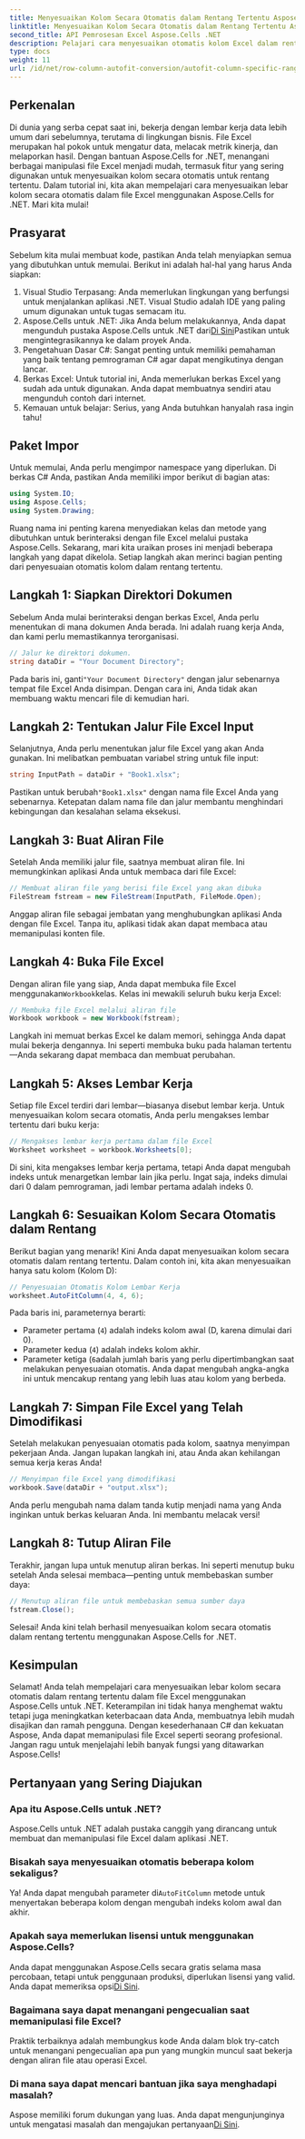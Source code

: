 ```yaml
---
title: Menyesuaikan Kolom Secara Otomatis dalam Rentang Tertentu Aspose.Cells .NET
linktitle: Menyesuaikan Kolom Secara Otomatis dalam Rentang Tertentu Aspose.Cells .NET
second_title: API Pemrosesan Excel Aspose.Cells .NET
description: Pelajari cara menyesuaikan otomatis kolom Excel dalam rentang tertentu menggunakan Aspose.Cells untuk .NET dengan tutorial langkah demi langkah terperinci ini.
type: docs
weight: 11
url: /id/net/row-column-autofit-conversion/autofit-column-specific-range/
---
```

## Perkenalan
Di dunia yang serba cepat saat ini, bekerja dengan lembar kerja data lebih umum dari sebelumnya, terutama di lingkungan bisnis. File Excel merupakan hal pokok untuk mengatur data, melacak metrik kinerja, dan melaporkan hasil. Dengan bantuan Aspose.Cells for .NET, menangani berbagai manipulasi file Excel menjadi mudah, termasuk fitur yang sering digunakan untuk menyesuaikan kolom secara otomatis untuk rentang tertentu. Dalam tutorial ini, kita akan mempelajari cara menyesuaikan lebar kolom secara otomatis dalam file Excel menggunakan Aspose.Cells for .NET. Mari kita mulai!
## Prasyarat
Sebelum kita mulai membuat kode, pastikan Anda telah menyiapkan semua yang dibutuhkan untuk memulai. Berikut ini adalah hal-hal yang harus Anda siapkan:
1. Visual Studio Terpasang: Anda memerlukan lingkungan yang berfungsi untuk menjalankan aplikasi .NET. Visual Studio adalah IDE yang paling umum digunakan untuk tugas semacam itu.
2.  Aspose.Cells untuk .NET: Jika Anda belum melakukannya, Anda dapat mengunduh pustaka Aspose.Cells untuk .NET dari[Di Sini](https://releases.aspose.com/cells/net/)Pastikan untuk mengintegrasikannya ke dalam proyek Anda.
3. Pengetahuan Dasar C#: Sangat penting untuk memiliki pemahaman yang baik tentang pemrograman C# agar dapat mengikutinya dengan lancar.
4. Berkas Excel: Untuk tutorial ini, Anda memerlukan berkas Excel yang sudah ada untuk digunakan. Anda dapat membuatnya sendiri atau mengunduh contoh dari internet.
5. Kemauan untuk belajar: Serius, yang Anda butuhkan hanyalah rasa ingin tahu!
## Paket Impor
Untuk memulai, Anda perlu mengimpor namespace yang diperlukan. Di berkas C# Anda, pastikan Anda memiliki impor berikut di bagian atas:
```csharp
using System.IO;
using Aspose.Cells;
using System.Drawing;
```
Ruang nama ini penting karena menyediakan kelas dan metode yang dibutuhkan untuk berinteraksi dengan file Excel melalui pustaka Aspose.Cells.
Sekarang, mari kita uraikan proses ini menjadi beberapa langkah yang dapat dikelola. Setiap langkah akan merinci bagian penting dari penyesuaian otomatis kolom dalam rentang tertentu.
## Langkah 1: Siapkan Direktori Dokumen
Sebelum Anda mulai berinteraksi dengan berkas Excel, Anda perlu menentukan di mana dokumen Anda berada. Ini adalah ruang kerja Anda, dan kami perlu memastikannya terorganisasi.
```csharp
// Jalur ke direktori dokumen.
string dataDir = "Your Document Directory";
```
 Pada baris ini, ganti`"Your Document Directory"` dengan jalur sebenarnya tempat file Excel Anda disimpan. Dengan cara ini, Anda tidak akan membuang waktu mencari file di kemudian hari.
## Langkah 2: Tentukan Jalur File Excel Input
Selanjutnya, Anda perlu menentukan jalur file Excel yang akan Anda gunakan. Ini melibatkan pembuatan variabel string untuk file input:
```csharp
string InputPath = dataDir + "Book1.xlsx";
```
 Pastikan untuk berubah`"Book1.xlsx"` dengan nama file Excel Anda yang sebenarnya. Ketepatan dalam nama file dan jalur membantu menghindari kebingungan dan kesalahan selama eksekusi.
## Langkah 3: Buat Aliran File
Setelah Anda memiliki jalur file, saatnya membuat aliran file. Ini memungkinkan aplikasi Anda untuk membaca dari file Excel:
```csharp
// Membuat aliran file yang berisi file Excel yang akan dibuka
FileStream fstream = new FileStream(InputPath, FileMode.Open);
```
Anggap aliran file sebagai jembatan yang menghubungkan aplikasi Anda dengan file Excel. Tanpa itu, aplikasi tidak akan dapat membaca atau memanipulasi konten file.
## Langkah 4: Buka File Excel
 Dengan aliran file yang siap, Anda dapat membuka file Excel menggunakan`Workbook`kelas. Kelas ini mewakili seluruh buku kerja Excel:
```csharp
// Membuka file Excel melalui aliran file
Workbook workbook = new Workbook(fstream);
```
Langkah ini memuat berkas Excel ke dalam memori, sehingga Anda dapat mulai bekerja dengannya. Ini seperti membuka buku pada halaman tertentu—Anda sekarang dapat membaca dan membuat perubahan.
## Langkah 5: Akses Lembar Kerja 
Setiap file Excel terdiri dari lembar—biasanya disebut lembar kerja. Untuk menyesuaikan kolom secara otomatis, Anda perlu mengakses lembar tertentu dari buku kerja:
```csharp
// Mengakses lembar kerja pertama dalam file Excel
Worksheet worksheet = workbook.Worksheets[0];
```
Di sini, kita mengakses lembar kerja pertama, tetapi Anda dapat mengubah indeks untuk menargetkan lembar lain jika perlu. Ingat saja, indeks dimulai dari 0 dalam pemrograman, jadi lembar pertama adalah indeks 0.
## Langkah 6: Sesuaikan Kolom Secara Otomatis dalam Rentang
Berikut bagian yang menarik! Kini Anda dapat menyesuaikan kolom secara otomatis dalam rentang tertentu. Dalam contoh ini, kita akan menyesuaikan hanya satu kolom (Kolom D):
```csharp
// Penyesuaian Otomatis Kolom Lembar Kerja
worksheet.AutoFitColumn(4, 4, 6);
```
Pada baris ini, parameternya berarti:
- Parameter pertama (`4`) adalah indeks kolom awal (D, karena dimulai dari 0).
- Parameter kedua (`4`) adalah indeks kolom akhir.
- Parameter ketiga (`6`adalah jumlah baris yang perlu dipertimbangkan saat melakukan penyesuaian otomatis.
Anda dapat mengubah angka-angka ini untuk mencakup rentang yang lebih luas atau kolom yang berbeda.
## Langkah 7: Simpan File Excel yang Telah Dimodifikasi
Setelah melakukan penyesuaian otomatis pada kolom, saatnya menyimpan pekerjaan Anda. Jangan lupakan langkah ini, atau Anda akan kehilangan semua kerja keras Anda!
```csharp
// Menyimpan file Excel yang dimodifikasi
workbook.Save(dataDir + "output.xlsx");
```
Anda perlu mengubah nama dalam tanda kutip menjadi nama yang Anda inginkan untuk berkas keluaran Anda. Ini membantu melacak versi!
## Langkah 8: Tutup Aliran File
Terakhir, jangan lupa untuk menutup aliran berkas. Ini seperti menutup buku setelah Anda selesai membaca—penting untuk membebaskan sumber daya:
```csharp
// Menutup aliran file untuk membebaskan semua sumber daya
fstream.Close();
```
Selesai! Anda kini telah berhasil menyesuaikan kolom secara otomatis dalam rentang tertentu menggunakan Aspose.Cells for .NET.
## Kesimpulan
Selamat! Anda telah mempelajari cara menyesuaikan lebar kolom secara otomatis dalam rentang tertentu dalam file Excel menggunakan Aspose.Cells untuk .NET. Keterampilan ini tidak hanya menghemat waktu tetapi juga meningkatkan keterbacaan data Anda, membuatnya lebih mudah disajikan dan ramah pengguna. Dengan kesederhanaan C# dan kekuatan Aspose, Anda dapat memanipulasi file Excel seperti seorang profesional. Jangan ragu untuk menjelajahi lebih banyak fungsi yang ditawarkan Aspose.Cells!
## Pertanyaan yang Sering Diajukan
### Apa itu Aspose.Cells untuk .NET?
Aspose.Cells untuk .NET adalah pustaka canggih yang dirancang untuk membuat dan memanipulasi file Excel dalam aplikasi .NET.
### Bisakah saya menyesuaikan otomatis beberapa kolom sekaligus?
 Ya! Anda dapat mengubah parameter di`AutoFitColumn` metode untuk menyertakan beberapa kolom dengan mengubah indeks kolom awal dan akhir.
### Apakah saya memerlukan lisensi untuk menggunakan Aspose.Cells?
 Anda dapat menggunakan Aspose.Cells secara gratis selama masa percobaan, tetapi untuk penggunaan produksi, diperlukan lisensi yang valid. Anda dapat memeriksa opsi[Di Sini](https://purchase.aspose.com/buy).
### Bagaimana saya dapat menangani pengecualian saat memanipulasi file Excel?
Praktik terbaiknya adalah membungkus kode Anda dalam blok try-catch untuk menangani pengecualian apa pun yang mungkin muncul saat bekerja dengan aliran file atau operasi Excel.
### Di mana saya dapat mencari bantuan jika saya menghadapi masalah?
 Aspose memiliki forum dukungan yang luas. Anda dapat mengunjunginya untuk mengatasi masalah dan mengajukan pertanyaan[Di Sini](https://forum.aspose.com/c/cells/9).
